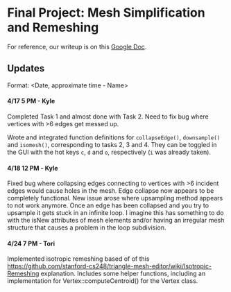 # Final Project: Mesh Simplification and Remeshing

For reference, our writeup is on this [Google Doc](https://docs.google.com/document/d/1qjw-ya-W3nCAa2ioy9zzPrihgbScVYsUZLmRqXt_J2I/edit).

## Updates

Format: <Date, approximate time - Name>

#### 4/17 5 PM - Kyle
Completed Task 1 and almost done with Task 2. Need to fix bug where vertices with >6 edges get messed up.

Wrote and integrated function definitions for `collapseEdge()`, `downsample()` and `isomesh()`, corresponding to tasks 2, 3 and 4. They can be toggled in the GUI with the hot keys `c`,  `d` and `o`, respectively (`i` was already taken).

#### 4/18 12 PM - Kyle
Fixed bug where collapsing edges connecting to vertices with >6 incident edges would cause holes in the mesh. Edge collapse now appears to be completely functional.
New issue arose where upsampling method appears to not work anymore. Once an edge has been collapsed and you try to upsample it gets stuck in an infinite loop. I imagine this has something to do with the isNew attributes of mesh elements and/or having an irregular mesh structure that causes a problem in the loop subdivision.

#### 4/24 7 PM - Tori
Implemented isotropic remeshing based of of this https://github.com/stanford-cs248/triangle-mesh-editor/wiki/Isotropic-Remeshing explanation. Includes some helper functions, including an implementation for Vertex::computeCentroid() for the Vertex class.
